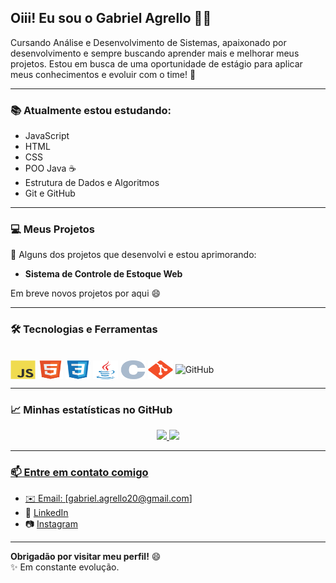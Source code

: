 ## Oiii! Eu sou o Gabriel Agrello 👨‍💻

Cursando Análise e Desenvolvimento de Sistemas, apaixonado por desenvolvimento e sempre buscando aprender mais e melhorar meus projetos. Estou em busca de uma oportunidade de estágio para aplicar meus conhecimentos e evoluir com o time! 🚀

---

### 📚 Atualmente estou estudando:
- JavaScript
- HTML
- CSS
- POO Java ☕
- Estrutura de Dados e Algoritmos
- Git e GitHub

---

### 💻 Meus Projetos

📌 Alguns dos projetos que desenvolvi e estou aprimorando:

-  **Sistema de Controle de Estoque Web**

Em breve novos projetos por aqui 😄

---

### 🛠️ Tecnologias e Ferramentas

<div style="display: inline_block"><br>
  <img align="center" alt="JavaScript" height="30" width="40" src="https://raw.githubusercontent.com/devicons/devicon/master/icons/javascript/javascript-original.svg">
  <img align="center" alt="HTML5" height="30" width="40" src="https://raw.githubusercontent.com/devicons/devicon/master/icons/html5/html5-original.svg">
  <img align="center" alt="CSS3" height="30" width="40" src="https://raw.githubusercontent.com/devicons/devicon/master/icons/css3/css3-original.svg">
  <img align="center" alt="Java" height="30" width="40" src="https://raw.githubusercontent.com/devicons/devicon/master/icons/java/java-original.svg">
  <img align="center" alt="C" height="30" width="40" src="https://raw.githubusercontent.com/devicons/devicon/master/icons/c/c-original.svg">
  <img align="center" alt="Git" height="30" width="40" src="https://raw.githubusercontent.com/devicons/devicon/master/icons/git/git-original.svg">
  <img align="center" alt="GitHub" height="30" width="40" src="https://cdn.jsdelivr.net/gh/devicons/devicon/icons/github/github-original.svg">
</div>

---

### 📈 Minhas estatísticas no GitHub

<div align="center">
  <a href="https://github.com/gabrielagrello">
  <img height="160em" src="https://github-readme-stats.vercel.app/api?username=gabrielagrello&show_icons=true&theme=dracula&include_all_commits=true&count_private=true"/>
  <img height="160em" src="https://github-readme-stats.vercel.app/api/top-langs/?username=gabrielagrello&layout=compact&langs_count=7&theme=dracula"/>
</div>

---

### 📫 Entre em contato comigo

- ✉️ Email: [gabriel.agrello20@gmail.com]  
- 💼 [LinkedIn](https://www.linkedin.com/in/gabriel-agrello-a2b196348/)
- 📷 [Instagram](https://www.instagram.com/agrellodev/)

---

**Obrigadão por visitar meu perfil!** 😄  
✨ Em constante evolução.
